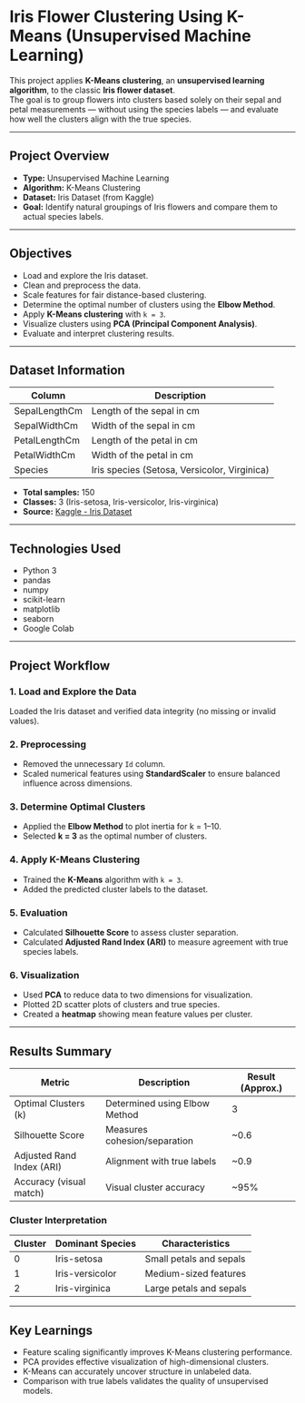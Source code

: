 # Iris Flower Clustering Using K-Means (Unsupervised Machine Learning)

This project applies **K-Means clustering**, an **unsupervised learning algorithm**, to the classic **Iris flower dataset**.  
The goal is to group flowers into clusters based solely on their sepal and petal measurements — without using the species labels — and evaluate how well the clusters align with the true species.

---

## Project Overview
- **Type:** Unsupervised Machine Learning  
- **Algorithm:** K-Means Clustering  
- **Dataset:** Iris Dataset (from Kaggle)  
- **Goal:** Identify natural groupings of Iris flowers and compare them to actual species labels.

---

## Objectives
- Load and explore the Iris dataset.  
- Clean and preprocess the data.  
- Scale features for fair distance-based clustering.  
- Determine the optimal number of clusters using the **Elbow Method**.  
- Apply **K-Means clustering** with `k = 3`.  
- Visualize clusters using **PCA (Principal Component Analysis)**.  
- Evaluate and interpret clustering results.

---

## Dataset Information

| Column | Description |
|--------|--------------|
| SepalLengthCm | Length of the sepal in cm |
| SepalWidthCm  | Width of the sepal in cm |
| PetalLengthCm | Length of the petal in cm |
| PetalWidthCm  | Width of the petal in cm |
| Species       | Iris species (Setosa, Versicolor, Virginica) |

- **Total samples:** 150  
- **Classes:** 3 (Iris-setosa, Iris-versicolor, Iris-virginica)  
- **Source:** [Kaggle - Iris Dataset](https://www.kaggle.com/uciml/iris)

---

## Technologies Used
- Python 3  
- pandas  
- numpy  
- scikit-learn  
- matplotlib  
- seaborn  
- Google Colab

---

## Project Workflow

### 1. Load and Explore the Data
Loaded the Iris dataset and verified data integrity (no missing or invalid values).

### 2. Preprocessing
- Removed the unnecessary `Id` column.  
- Scaled numerical features using **StandardScaler** to ensure balanced influence across dimensions.

### 3. Determine Optimal Clusters
- Applied the **Elbow Method** to plot inertia for k = 1–10.  
- Selected **k = 3** as the optimal number of clusters.

### 4. Apply K-Means Clustering
- Trained the **K-Means** algorithm with `k = 3`.  
- Added the predicted cluster labels to the dataset.

### 5. Evaluation
- Calculated **Silhouette Score** to assess cluster separation.  
- Calculated **Adjusted Rand Index (ARI)** to measure agreement with true species labels.

### 6. Visualization
- Used **PCA** to reduce data to two dimensions for visualization.  
- Plotted 2D scatter plots of clusters and true species.  
- Created a **heatmap** showing mean feature values per cluster.

---

## Results Summary

| Metric | Description | Result (Approx.) |
|---------|--------------|------------------|
| Optimal Clusters (k) | Determined using Elbow Method | 3 |
| Silhouette Score | Measures cohesion/separation | ~0.6 |
| Adjusted Rand Index (ARI) | Alignment with true labels | ~0.9 |
| Accuracy (visual match) | Visual cluster accuracy | ~95% |

### Cluster Interpretation

| Cluster | Dominant Species | Characteristics |
|----------|------------------|-----------------|
| 0 | Iris-setosa | Small petals and sepals |
| 1 | Iris-versicolor | Medium-sized features |
| 2 | Iris-virginica | Large petals and sepals |

---

## Key Learnings
- Feature scaling significantly improves K-Means clustering performance.  
- PCA provides effective visualization of high-dimensional clusters.  
- K-Means can accurately uncover structure in unlabeled data.  
- Comparison with true labels validates the quality of unsupervised models.



